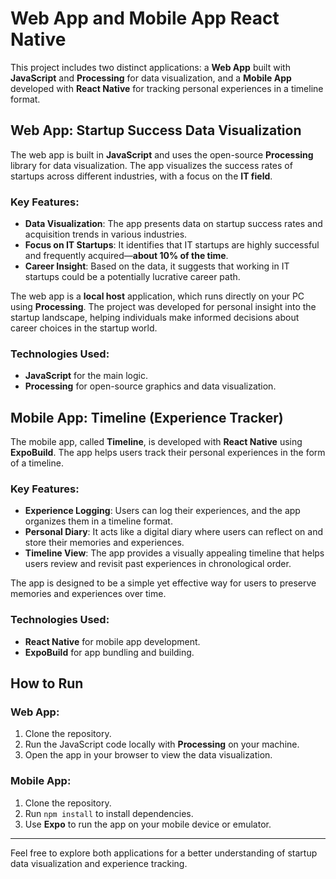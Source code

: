 # Web App and Mobile App React Native

This project includes two distinct applications: a **Web App** built with **JavaScript** and **Processing** for data visualization, and a **Mobile App** developed with **React Native** for tracking personal experiences in a timeline format.

## Web App: Startup Success Data Visualization

The web app is built in **JavaScript** and uses the open-source **Processing** library for data visualization. The app visualizes the success rates of startups across different industries, with a focus on the **IT field**. 

### Key Features:
- **Data Visualization**: The app presents data on startup success rates and acquisition trends in various industries.
- **Focus on IT Startups**: It identifies that IT startups are highly successful and frequently acquired—**about 10% of the time**.
- **Career Insight**: Based on the data, it suggests that working in IT startups could be a potentially lucrative career path.

The web app is a **local host** application, which runs directly on your PC using **Processing**. The project was developed for personal insight into the startup landscape, helping individuals make informed decisions about career choices in the startup world.

### Technologies Used:
- **JavaScript** for the main logic.
- **Processing** for open-source graphics and data visualization.

## Mobile App: Timeline (Experience Tracker)

The mobile app, called **Timeline**, is developed with **React Native** using **ExpoBuild**. The app helps users track their personal experiences in the form of a timeline. 

### Key Features:
- **Experience Logging**: Users can log their experiences, and the app organizes them in a timeline format.
- **Personal Diary**: It acts like a digital diary where users can reflect on and store their memories and experiences.
- **Timeline View**: The app provides a visually appealing timeline that helps users review and revisit past experiences in chronological order.

The app is designed to be a simple yet effective way for users to preserve memories and experiences over time.

### Technologies Used:
- **React Native** for mobile app development.
- **ExpoBuild** for app bundling and building.

## How to Run

### Web App:
1. Clone the repository.
2. Run the JavaScript code locally with **Processing** on your machine.
3. Open the app in your browser to view the data visualization.

### Mobile App:
1. Clone the repository.
2. Run `npm install` to install dependencies.
3. Use **Expo** to run the app on your mobile device or emulator.

---

Feel free to explore both applications for a better understanding of startup data visualization and experience tracking.
